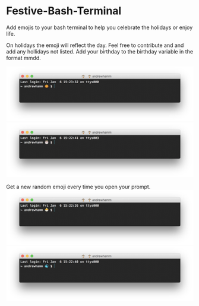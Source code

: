 # Festive-Bash-Terminal
Add emojis to your bash terminal to help you celebrate the holidays or enjoy life.

On holidays the emoji will reflect the day. Feel free to contribute and and add any hollidays not listed. Add your birthday to the birthday variable in the format mmdd.

![Alt text](https://raw.githubusercontent.com/AndrewHamm/Festive-Bash-Terminal/master/Screenshots/Jack-o-lantern.png "Halloween")
![Alt text](https://raw.githubusercontent.com/AndrewHamm/Festive-Bash-Terminal/master/Screenshots/Cake.png "Birthday")

Get a new random emoji every time you open your prompt.
![Alt text](https://raw.githubusercontent.com/AndrewHamm/Festive-Bash-Terminal/master/Screenshots/Chicken.png "Chicken")
![Alt text](https://raw.githubusercontent.com/AndrewHamm/Festive-Bash-Terminal/master/Screenshots/Blue-Whale.png "Whale")
